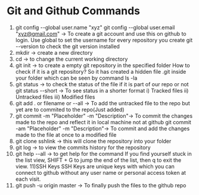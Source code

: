# Git and Github Commands
1) git config --global user.name "xyz"
   git config --global user.email "xyz@gmail.com"
    -> To create a git account and use this on github to login.
    Use global to set the username for every repository you create
    git --version to check the git version installed
2) mkdir -> create a new directory 
3) cd -> to change the current working directory
4) git init -> to create a empty git repository in the specified folder 
How to check if it is a git repository?
So it has created a hidden file .git inside your folder which can be seen by command ls -la
5) git status -> to check the status of the file if it is part of our repo or not 
git status --short -> To see status in a shorter format
i) Tracked files  ii) Untracked files iii) Modified files
6) git add . or filename or --all -> To add the untracked file to the repo but yet are to commited to the repo(Just added)
7) git commit -m "Placeholder" -m "Description"-> To commit the changes made to the repo and reflect it in local machine not at github
git commit -am "Placeholder" -m "Description"-> To commit and add the changes made to the file at once to a modified file
8) git clone sshlink -> this will clone the repository into your folder 
9) git log -> to view the commits history for the repository
10) git help --all -> to get help for the command 
If you find yourself stuck in the list view, SHIFT + G to jump the end of the list, then q to exit the view.
11)SSH Keys
SSH Keys are unique keys with which you can connect to github without any user name or personal access token at each visit.
12) git push -u origin master -> To finally push the files to the github repo
